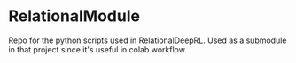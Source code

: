 # RelationalModule
Repo for the python scripts used in RelationalDeepRL. Used as a submodule in that project since it's useful in colab workflow.

